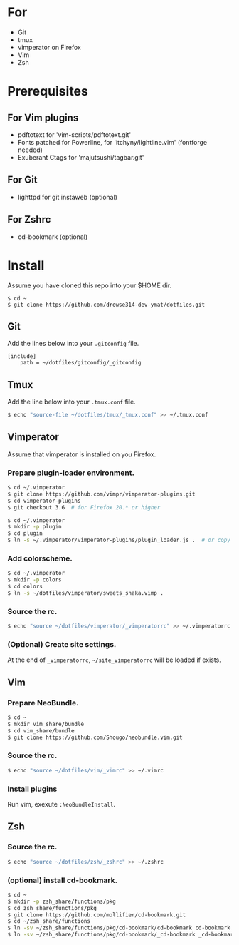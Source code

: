 # For
+ Git
+ tmux
+ vimperator on Firefox
+ Vim
+ Zsh

# Prerequisites

## For Vim plugins
+ pdftotext for 'vim-scripts/pdftotext.git'
+ Fonts patched for Powerline, for 'itchyny/lightline.vim' (fontforge needed)
+ Exuberant Ctags for 'majutsushi/tagbar.git'

## For Git
+ lighttpd for git instaweb (optional)

## For Zshrc
+ cd-bookmark (optional)


# Install

Assume you have cloned this repo into your $HOME dir.

```
$ cd ~
$ git clone https://github.com/drowse314-dev-ymat/dotfiles.git
```

## Git

Add the lines below into your ``.gitconfig`` file.

```
[include]
	path = ~/dotfiles/gitconfig/_gitconfig
```

## Tmux

Add the line below into your ``.tmux.conf`` file.

```bash
$ echo "source-file ~/dotfiles/tmux/_tmux.conf" >> ~/.tmux.conf
```

## Vimperator

Assume that vimperator is installed on you Firefox.

### Prepare plugin-loader environment.

```bash
$ cd ~/.vimperator
$ git clone https://github.com/vimpr/vimperator-plugins.git
$ cd vimperator-plugins
$ git checkout 3.6  # for Firefox 20.* or higher
```

```bash
$ cd ~/.vimperator
$ mkdir -p plugin
$ cd plugin
$ ln -s ~/.vimperator/vimperator-plugins/plugin_loader.js .  # or copy it
```

### Add colorscheme.

```bash
$ cd ~/.vimperator
$ mkdir -p colors
$ cd colors
$ ln -s ~/dotfiles/vimperator/sweets_snaka.vimp .
```

### Source the rc.

```bash
$ echo "source ~/dotfiles/vimperator/_vimperatorrc" >> ~/.vimperatorrc
```

### (Optional) Create site settings.

At the end of ``_vimperatorrc``, ``~/site_vimperatorrc`` will be loaded if exists.

## Vim

### Prepare NeoBundle.

```bash
$ cd ~
$ mkdir vim_share/bundle
$ cd vim_share/bundle
$ git clone https://github.com/Shougo/neobundle.vim.git
```

### Source the rc.

```bash
$ echo "source ~/dotfiles/vim/_vimrc" >> ~/.vimrc
```

### Install plugins

Run vim, exexute ``:NeoBundleInstall``.

## Zsh

### Source the rc.

```bash
$ echo "source ~/dotfiles/zsh/_zshrc" >> ~/.zshrc
```

### (optional) install cd-bookmark.

```bash
$ cd ~
$ mkdir -p zsh_share/functions/pkg
$ cd zsh_share/functions/pkg
$ git clone https://github.com/mollifier/cd-bookmark.git
$ cd ~/zsh_share/functions
$ ln -sv ~/zsh_share/functions/pkg/cd-bookmark/cd-bookmark cd-bookmark
$ ln -sv ~/zsh_share/functions/pkg/cd-bookmark/_cd-bookmark _cd-bookmark
```
